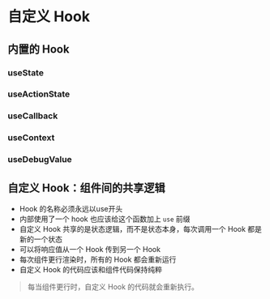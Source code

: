 # 自定义 Hook

## 内置的 Hook

### useState


### useActionState

### useCallback


### useContext

### useDebugValue



## 自定义 Hook：组件间的共享逻辑

- Hook 的名称必须永远以use开头
- 内部使用了一个 hook 也应该给这个函数加上 `use` 前缀
- 自定义 Hook 共享的是状态逻辑，而不是状态本身，每次调用一个 Hook 都是新的一个状态
- 可以将响应值从一个 Hook 传到另一个 Hook
- 每次组件更行渲染时，所有的 Hook 都会重新运行
- 自定义 Hook 的代码应该和组件代码保持纯粹



> 每当组件更行时，自定义 Hook 的代码就会重新执行。
